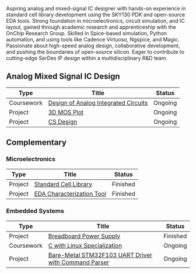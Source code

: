 Aspiring analog and mixed-signal IC designer with hands-on experience in standard cell library development using the SKY130 PDK and open-source EDA tools. Strong foundation in microelectronics, circuit simulation, and IC layout, gained through academic research and apprenticeship with the OnChip Research Group. Skilled in Spice-based simulation, Python automation, and using tools like Cadence Virtuoso, Ngspice, and Magic. Passionate about high-speed analog design, collaborative development, and pushing the boundaries of open-source silicon. Eager to contribute to cutting-edge SerDes IP design within a multidisciplinary R&D team.

## Analog Mixed Signal IC Design

| Type | Title | Status |
| ---- | ----- | ----------- |
| Coursework | [Design of Analog Integrated Circuits](https://github.com/nsrgz/daci25) | Ongoing |
| Project | [3D MOS Plot](https://github.com/nsrgz/3d-mos-plot) | Ongoing | 
| Project | [CS Design](https://github.com/nsrgz/sky130-cs) | Ongoing |


## Complementary

### Microelectronics

| Type | Title | Status |
| ---- | ----- | ----------- |
| Project | [Standard Cell Library](https://github.com/nsrgz/stdcell-library) | Finished |
| Project | [EDA Characterization Tool](https://github.com/nsrgz/stdcell-tool) | Finished |

### Embedded Systems

| Type | Title | Status |
| ---- | ----- | ----------- |
| Project | [Breadboard Power Supply](https://github.com/breadboard-psu) | Finished |
| Coursework | [C with Linux Specialization](https://github.com/nsrgz/c-linux-spec) | Ongoing |
| Project | [Bare-Metal STM32F103 UART Driver with Command Parser](https://github.com/nsrgz/stm32-f103c8-uart-command-parser) | Ongoing |
